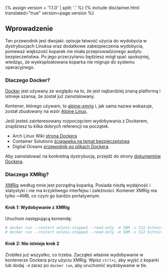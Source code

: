 {% assign version = '1.1.0' | split: '.' %}
{% include disclaimer.html translated="true" version=page.version %}
## Wprowadzenie

Ten przewodnik jest dwojaki: opisuje łatwość użycia do wydobycia w dystrybucjach Linuksa oraz dodatkowe zabezpieczenia wydobycia, ponieważ większość koparek nie miała przeprowadzonego audytu bezpieczeństwa. Po jego przeczytaniu będziesz mógł spać spokojniej, wiedząc, że wyeksploatowana koparka nie migruje do systemu operacyjnego.

### Dlaczego Docker?

[Docker](https://www.docker.com/) jest używany ze względu na to, że jest najbardziej znaną platformą i istnieje szansa, że został już zainstalowany.

Kontener, którego używam, to [alpine-xmrig](https://hub.docker.com/r/bitnn/alpine-xmrig/) i, jak sama nazwa wskazuje, został zbudowany na wzór [Alpine Linux](https://www.alpinelinux.org/).

Jeśli jesteś zainteresowany rozpoczęciem wydobywania z Dockerem, znajdziesz tu kilka dobrych referencji na początek.
* Arch Linux Wiki [strona Dockera](https://wiki.archlinux.org/index.php/Docker)
* Container Solutions [ściągawka na temat bezpieczeństwa](http://container-solutions.com/content/uploads/2015/06/15.06.15_DockerCheatSheet_A2.pdf)
* Digital Oceans [przewodnik po plikach Dockera](https://www.digitalocean.com/community/tutorials/docker-explained-using-dockerfiles-to-automate-building-of-images).

Aby zainstalować na konkretną dystrybucję, przejdź do strony [dokumentów Dockera](https://docs.docker.com/engine/installation/).

### Dlaczego XMRig?

[XMRig](https://github.com/xmrig/xmrig) według mnie jest porządną koparką. Posiada niezłą wydajność i statystyki i nie ma krzykliwego interfejsu i zależności. Kontener XMRig ma tylko ~4MB, co czyni go bardzo portatywnym.

#### Krok 1: Wydobywanie z XMRig

Uruchom następującą komendę:

```bash
# docker run --restart unless-stopped --read-only -m 50M -c 512 bitnn/alpine-xmrig -o POOL01 -o POOL02 -u WALLET -p PASSWORD -k
# docker run --restart unless-stopped --read-only -m 50M -c 512 bitnn/alpine-xmrig -o pool.supportxmr.com:7777 -u 45CJVagd6WwQAQfAkS91EHiTyfVaJn12uM4Su8iz6S2SHZ3QthmFM9BSPHVZY388ASWx8G9Wbz4BA24RQZUpGczb35fnnJz -p docker:secret -k
```

#### Krok 2: Nie istnieje krok 2

Zrobiłeś już wszystko, co trzeba. Zacząłeś właśnie wydobywanie w kontenerze Dockera przy użyciu XMRig. Wpisz `ctrl+c`, aby wyjść z koparki lub dodaj `-d` zaraz po `docker run`, aby uruchomić wydobywanie w tle.

